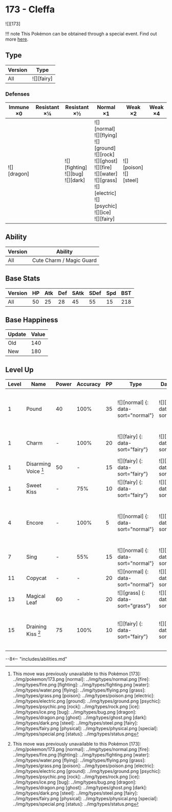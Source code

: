 # 173 - Cleffa
![][173]

!!! note
    This Pokémon can be obtained through a special event. Find out more [here](../../special_events/#baby-pokemon-egg-gift).

## Type

Version | Type
---     | ---
All     | ![][fairy]

### Defenses

Immune ×0       | Resistant ×¼ | Resistant ×½                               | Normal ×1                                                                                                                                                                    | Weak ×2                       | Weak ×4
---             | ---          | ---                                        | ---                                                                                                                                                                          | ---                           | ---
![][dragon]<br> | &nbsp;       | ![][fighting]<br>![][bug]<br>![][dark]<br> | ![][normal]<br>![][flying]<br>![][ground]<br>![][rock]<br>![][ghost]<br>![][fire]<br>![][water]<br>![][grass]<br>![][electric]<br>![][psychic]<br>![][ice]<br>![][fairy]<br> | ![][poison]<br>![][steel]<br> | &nbsp;

## Ability

Version | Ability
---     | ---
All     | Cute Charm / Magic Guard

## Base Stats

Version | HP  | Atk | Def | SAtk | SDef | Spd | BST
---     | --- | --- | --- | ---  | ---  | --- | ---
All     | 50  | 25  | 28  | 45   | 55   | 15  | 218

## Base Happiness

Update | Value
---    | ---
Old    | 140
New    | 180

## Level Up

Level | Name                 | Power | Accuracy | PP  | Type                               | Damage Class                           | Description
---   | ---                  | ---   | ---      | --- | ---                                | ---                                    | ---
1     | Pound                | 40    | 100%     | 35  | ![][normal] {: data-sort="normal"} | ![][physical] {: data-sort="physical"} | Inflicts regular damage with no additional effect.
1     | Charm                | -     | 100%     | 20  | ![][fairy] {: data-sort="fairy"}   | ![][status] {: data-sort="status"}     | Lowers the target's Attack by two stages.
1     | Disarming Voice [^1] | 50    | -        | 15  | ![][fairy] {: data-sort="fairy"}   | ![][special] {: data-sort="special"}   | Never misses.
1     | Sweet Kiss           | -     | 75%      | 10  | ![][fairy] {: data-sort="fairy"}   | ![][status] {: data-sort="status"}     | Confuses the target.
4     | Encore               | -     | 100%     | 5   | ![][normal] {: data-sort="normal"} | ![][status] {: data-sort="status"}     | Forces the target to repeat its last used move every turn for 2 to 6 turns.
7     | Sing                 | -     | 55%      | 15  | ![][normal] {: data-sort="normal"} | ![][status] {: data-sort="status"}     | Puts the target to sleep.
11    | Copycat              | -     | -        | 20  | ![][normal] {: data-sort="normal"} | ![][status] {: data-sort="status"}     | Uses the target's last used move.
13    | Magical Leaf         | 60    | -        | 20  | ![][grass] {: data-sort="grass"}   | ![][special] {: data-sort="special"}   | Never misses.
15    | Draining Kiss [^1]   | 75    | 100%     | 10  | ![][fairy] {: data-sort="fairy"}   | ![][special] {: data-sort="special"}   | Drains 50% of the damage inflicted to heal the user.

--8<-- "includes/abilities.md"

[^1]: This move was previously unavailable to this Pokémon
[173]: ../img/pokemon/173.png
[normal]: ../img/types/normal.png
[fire]: ../img/types/fire.png
[fighting]: ../img/types/fighting.png
[water]: ../img/types/water.png
[flying]: ../img/types/flying.png
[grass]: ../img/types/grass.png
[poison]: ../img/types/poison.png
[electric]: ../img/types/electric.png
[ground]: ../img/types/ground.png
[psychic]: ../img/types/psychic.png
[rock]: ../img/types/rock.png
[ice]: ../img/types/ice.png
[bug]: ../img/types/bug.png
[dragon]: ../img/types/dragon.png
[ghost]: ../img/types/ghost.png
[dark]: ../img/types/dark.png
[steel]: ../img/types/steel.png
[fairy]: ../img/types/fairy.png
[physical]: ../img/types/physical.png
[special]: ../img/types/special.png
[status]: ../img/types/status.png
